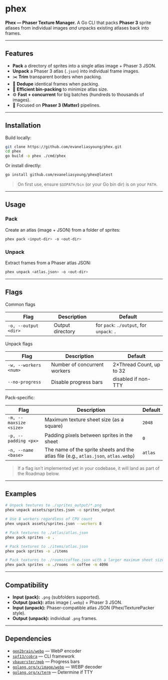 # phex

**Phex — Phaser Texture Manager.**
A Go CLI that packs **Phaser 3** sprite atlases from individual images _and_ unpacks existing atlases back into frames.

---

## Features

- **Pack** a directory of sprites into a single atlas image + Phaser 3 JSON.
- **Unpack** a Phaser 3 atlas (`.json`) into individual frame images.
- ✂️ **Trim** transparent borders when packing.
- 🧰 **Dedupe** identical frames when packing.
- 📐 **Efficient bin-packing** to minimize atlas size.
- ⚙️ **Fast + concurrent** for big batches (hundreds to thousands of images).
- 🎯 Focused on **Phaser 3 (Matter)** pipelines.

---

## Installation

Build locally:

```bash
git clone https://github.com/evaneliasyoung/phex.git
cd phex
go build -o phex ./cmd/phex
```

Or install directly:

```bash
go install github.com/evaneliasyoung/phex@latest
```

> On first use, ensure `$GOPATH/bin` (or your Go bin dir) is on your `PATH`.

---

## Usage

### Pack

Create an atlas (image + JSON) from a folder of sprites:

```bash
phex pack <input-dir> -o <out-dir>
```

### Unpack

Extract frames from a Phaser atlas JSON:

```bash
phex unpack <atlas.json> -o <out-dir>
```

---

## Flags

Common flags

| Flag                 | Description      | Default                                   |
| -------------------- | ---------------- | ----------------------------------------- |
| `-o, --output <dir>` | Output directory | for `pack`: `./output`, for `unpack`: `.` |

Unpack flags

| Flag                  | Description                  | Default                  |
| --------------------- | ---------------------------- | ------------------------ |
| `-w, --workers <num>` | Number of concurrent workers | 2×Thread Count, up to 32 |
| `--no-progress`       | Disable progress bars        | disabled if non-TTY      |

Pack-specific:

| Flag                   | Description                                                                         | Default |
| ---------------------- | ----------------------------------------------------------------------------------- | ------- |
| `-m, --maxsize <size>` | Maximum texture sheet size (as a square)                                            | `2048`  |
| `-p, --padding <px>`   | Padding pixels between sprites in the sheet                                         | `0`     |
| `-n, --name <base>`    | The name of the sprite sheets and the atlas file (e.g., `atlas.json`, `atlas.webp`) | `atlas` |

> If a flag isn’t implemented yet in your codebase, it will land as part of the Roadmap below.

---

## Examples

```bash
# Unpack textures to ./sprites_output/*.png
phex unpack assets/sprites.json -o sprites_output

# Use 8 workers regardless of CPU count
phex unpack assets/sprites.json --workers 8

# Pack textures to ./atlas/atlas.json
phex pack sprites -o .

# Pack textures to ./items/atlas.json
phex pack sprites -o ./items

# Pack textures to ./rooms/coffee.json with a larger maximum sheet size
phex pack sprites -o ./rooms -n coffee -m 4096
```

---

## Compatibility

- **Input (pack):** `.png` (subfolders supported).
- **Output (pack):** atlas image (`.webp`) + Phaser 3 JSON.
- **Input (unpack):** Phaser-compatible atlas JSON (Phex/TexturePacker style).
- **Output (unpack):** individual `.png` frames.

---

## Dependencies

- [`gen2brain/webp`](https://github.com/gen2brain/webp) — WebP encoder
- [`spf13/cobra`](https://github.com/spf13/cobra) — CLI framework
- [`vbauerster/mpb`](https://github.com/vbauerster/mpb) — Progress bars
- [`golang.org/x/image/webp`](https://pkg.go.dev/golang.org/x/image/webp) — WEBP decoder
- [`golang.org/x/term`](https://pkg.go.dev/golang.org/x/term) — Determine if TTY
